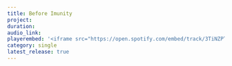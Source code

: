 ```yaml
---
title: Before Imunity
project:
duration:
audio_link:
playerembed: '<iframe src="https://open.spotify.com/embed/track/3TiNZPTW7JEK26diwe2yXw" width="300" height="80" frameborder="0" allowtransparency="true" allow="encrypted-media"></iframe>'
category: single
latest_release: true
---
```


